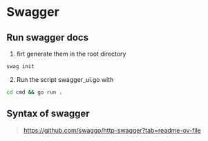 # Swagger
## Run swagger docs
1. firt generate them in the root directory
```bash
swag init
```
2. Run the script swagger_ui.go with 
```bash
cd cmd && go run .
```

## Syntax of swagger
>https://github.com/swaggo/http-swagger?tab=readme-ov-file